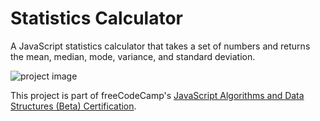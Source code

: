 # Statistics Calculator

A JavaScript statistics calculator that takes a set of numbers and returns the mean, median, mode, variance, and standard deviation.

![project image](https://res.cloudinary.com/dwguf4w1t/image/upload/v1722353173/Portfolio%20Projects/statistics-calculator-js-full_zrkamr.png)

This project is part of freeCodeCamp's [JavaScript Algorithms and Data Structures (Beta) Certification](https://www.freecodecamp.org/learn/javascript-algorithms-and-data-structures-v8/).

